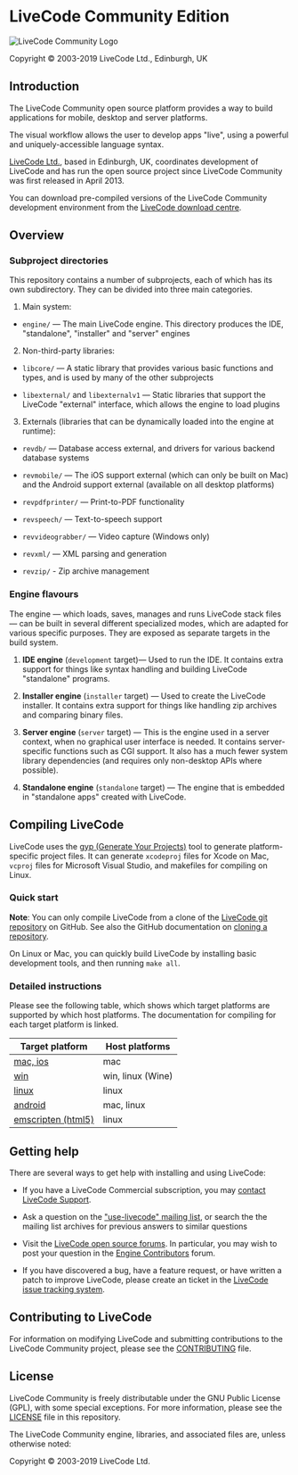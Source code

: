 # LiveCode Community Edition

![LiveCode Community Logo](http://livecode.com/wp-content/uploads/2015/02/livecode-logo.png)

Copyright © 2003-2019 LiveCode Ltd., Edinburgh, UK

## Introduction

The LiveCode Community open source platform provides a way to build applications for mobile, desktop and server platforms.

The visual workflow allows the user to develop apps "live", using a powerful and uniquely-accessible language syntax.

[LiveCode Ltd.](http://livecode.com/), based in Edinburgh, UK, coordinates development of LiveCode and has run the open source project since LiveCode Community was first released in April 2013.

You can download pre-compiled versions of the LiveCode Community development environment from the [LiveCode download centre](http://downloads.livecode.com/livecode/).

## Overview

### Subproject directories

This repository contains a number of subprojects, each of which has its own subdirectory.  They can be divided into three main categories.

1. Main system:

  * `engine/` — The main LiveCode engine.  This directory produces the IDE, "standalone", "installer" and "server" engines

2. Non-third-party libraries:

  * `libcore/` — A static library that provides various basic functions and types, and is used by many of the other subprojects

  * `libexternal/` and `libexternalv1` — Static libraries that support the LiveCode "external" interface, which allows the engine to load plugins

3. Externals (libraries that can be dynamically loaded into the engine at runtime):

  * `revdb/` — Database access external, and drivers for various backend database systems

  * `revmobile/` — The iOS support external (which can only be built on Mac) and the Android support external (available on all desktop platforms)

  * `revpdfprinter/` — Print-to-PDF functionality

  * `revspeech/` — Text-to-speech support

  * `revvideograbber/` — Video capture (Windows only)

  * `revxml/` — XML parsing and generation

  * `revzip/` - Zip archive management

### Engine flavours

The engine — which loads, saves, manages and runs LiveCode stack files — can be built in several different specialized modes, which are adapted for various specific purposes.  They are exposed as separate targets in the build system.

1. **IDE engine** (`development` target)— Used to run the IDE.  It contains extra support for things like syntax handling and building LiveCode "standalone" programs.

2. **Installer engine** (`installer` target) — Used to create the LiveCode installer.  It contains extra support for things like handling zip archives and comparing binary files.

3. **Server engine** (`server` target) — This is the engine used in a server context, when no graphical user interface is needed.  It contains server-specific functions such as CGI support.  It also has a much fewer system library dependencies (and requires only non-desktop APIs where possible).

4. **Standalone engine** (`standalone` target) — The engine that is embedded in "standalone apps" created with LiveCode.

## Compiling LiveCode

LiveCode uses the [gyp (Generate Your Projects)](https://chromium.googlesource.com/external/gyp.git) tool to generate platform-specific project files.  It can generate `xcodeproj` files for Xcode on Mac, `vcproj` files for Microsoft Visual Studio, and makefiles for compiling on Linux.

### Quick start

**Note**: You can only compile LiveCode from a clone of the
[LiveCode git repository](https://github.com/livecode/livecode) on
GitHub.  See also the GitHub documentation on
[cloning a repository](https://help.github.com/articles/cloning-a-repository/).

On Linux or Mac, you can quickly build LiveCode by installing basic development tools, and then running `make all`.

### Detailed instructions

Please see the following table, which shows which target platforms are supported by which host platforms.  The documentation for compiling for each target platform is linked.

| Target platform                                            | Host platforms    |
| ---------------------------------------------------------- | ----------------- |
| [mac, ios](docs/development/build-mac.md)                  | mac               |
| [win](docs/development/build-win.md)                       | win, linux (Wine) |
| [linux](docs/development/build-linux.md)                   | linux             |
| [android](docs/development/build-android.md)               | mac, linux        |
| [emscripten (html5)](docs/development/build-emscripten.md) | linux             |

## Getting help

There are several ways to get help with installing and using LiveCode:

* If you have a LiveCode Commercial subscription, you may [contact LiveCode Support](mailto:support@livecode.com).

* Ask a question on the ["use-livecode" mailing list](http://lists.runrev.com/mailman/listinfo/use-livecode), or search the the mailing list archives for previous answers to similar questions

* Visit the [LiveCode open source forums](http://forums.livecode.com/viewforum.php?f=65).  In particular, you may wish to post your question in the [Engine Contributors](http://forums.livecode.com/viewforum.php?f=66) forum.

* If you have discovered a bug, have a feature request, or have written a patch to improve LiveCode, please create an ticket in the [LiveCode issue tracking system](http://quality.livecode.com/).

## Contributing to LiveCode

For information on modifying LiveCode and submitting contributions to the LiveCode Community project, please see the [CONTRIBUTING](CONTRIBUTING.md) file.

## License

LiveCode Community is freely distributable under the GNU Public License (GPL), with some special exceptions.  For more information, please see the [LICENSE](LICENSE) file in this repository.

The LiveCode Community engine, libraries, and associated files are, unless otherwise noted:

Copyright © 2003-2019 LiveCode Ltd.
